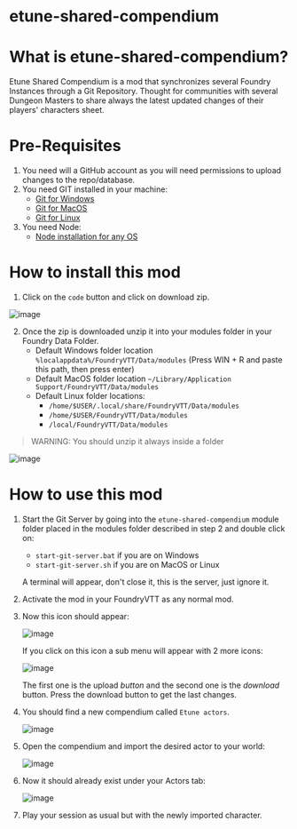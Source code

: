 # etune-shared-compendium

# What is etune-shared-compendium?
Etune Shared Compendium is a mod that synchronizes several Foundry Instances through a Git Repository. Thought for communities with several Dungeon Masters to share always the latest updated changes of their players' characters sheet.

# Pre-Requisites
1. You need will a GitHub account as you will need permissions to upload changes to the repo/database.
2. You need GIT installed in your machine:
    * [Git for Windows](https://github.com/git-for-windows/git/releases/download/v2.38.1.windows.1/Git-2.38.1-64-bit.exe)
    * [Git for MacOS](https://git-scm.com/download/mac)
    * [Git for Linux](https://git-scm.com/download/linux)
3. You need Node:
    * [Node installation for any OS](https://nodejs.org/en/download/)
   
# How to install this mod
1. Click on the `code` button and click on download zip.

![image](https://user-images.githubusercontent.com/25609497/198889217-e85ff255-2c86-482d-9ba7-e74d9fb516d6.png)

2. Once the zip is downloaded unzip it into your modules folder in your Foundry Data Folder.
    * Default Windows folder location `%localappdata%/FoundryVTT/Data/modules` (Press WIN + R and paste this path, then press enter)
    * Default MacOS folder location `~/Library/Application Support/FoundryVTT/Data/modules`
    * Default Linux folder locations:
        * `/home/$USER/.local/share/FoundryVTT/Data/modules`
        * `/home/$USER/FoundryVTT/Data/modules`
        * `/local/FoundryVTT/Data/modules`

> WARNING: You should unzip it always inside a folder

![image](https://user-images.githubusercontent.com/25609497/198891881-d4776fa7-c78b-4de9-837d-ed73cf004add.png)

# How to use this mod
1. Start the Git Server by going into the `etune-shared-compendium` module folder placed in the modules folder described in step 2 and double click on:
   * `start-git-server.bat` if you are on Windows
   * `start-git-server.sh` if you are on MacOS or Linux
   
   A terminal will appear, don't close it, this is the server, just ignore it.
   
2. Activate the mod in your FoundryVTT as any normal mod.

3. Now this icon should appear:
   
   ![image](https://user-images.githubusercontent.com/25609497/198892295-343de5ea-c3d1-4e9c-9b75-75e314f1141c.png)
   
   If you click on this icon a sub menu will appear with 2 more icons:
   
   ![image](https://user-images.githubusercontent.com/25609497/198892480-fa760643-ffd8-48bd-bb43-773719eaaa83.png)
   
   The first one is the upload *button* and the second one is the *download* button. Press the download button to get the last changes.
   
4. You should find a new compendium called `Etune actors`.

   ![image](https://user-images.githubusercontent.com/25609497/198892572-7eb01621-7ce6-43d6-b8b4-c9695d9094e3.png)
   
5. Open the compendium and import the desired actor to your world:
   
   ![image](https://user-images.githubusercontent.com/25609497/198893049-b76c60d1-fe48-4593-b68b-c376c80b3533.png)
   
6. Now it should already exist under your Actors tab:
   
   ![image](https://user-images.githubusercontent.com/25609497/198893140-bf459e62-0db5-4740-8a72-9f1b34225cd2.png)

7. Play your session as usual but with the newly imported character. 
